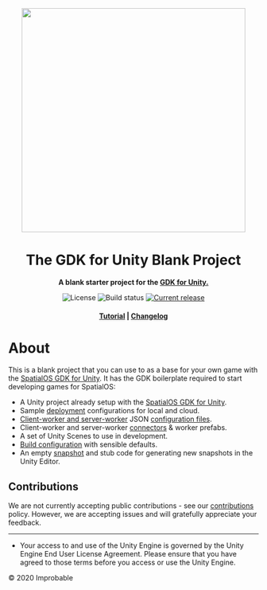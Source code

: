 <div align="center">
  <img src="./.github/readme-header.png" width="450" />

  <h1>The GDK for Unity Blank Project</h1>

  <p>
    <strong>A blank starter project for the <a href="https://github.com/spatialos/gdk-for-unity">GDK for Unity.</a></strong>
  </p>

  <p>
    <img alt="License" src="https://img.shields.io/badge/license-MIT-brightgreen.svg"/>
    <img alt="Build status" src="https://badge.buildkite.com/708ac824cba2fd9db027ac8bafe4ab3f230a5d46d0ef336d45.svg?branch=develop"/>
    <a href="https://github.com/spatialos/gdk-for-unity-blank-project/releases"><img alt="Current release" src="https://img.shields.io/github/release/spatialos/gdk-for-unity-blank-project.svg"/></a>
  </p>

  <h4>
    <a href="https://documentation.improbable.io/gdk-for-unity/docs/blank-project-tutorial-overview">Tutorial</a>
    <span> | </span>
    <a href="https://github.com/spatialos/gdk-for-unity-blank-project/blob/master/CHANGELOG.md">Changelog</a>
  </h4>
</div>

# About

This is a blank project that you can use to as a base for your own game with the [SpatialOS GDK for Unity](https://github.com/spatialos/gdk-for-unity). It has the GDK boilerplate required to start developing games for SpatialOS:

- A Unity project already setup with the [SpatialOS GDK for Unity](https://github.com/spatialos/gdk-for-unity).
- Sample [deployment](https://documentation.improbable.io/gdk-for-unity/docs/gdk-glossary#section-deploying) configurations for local and cloud.
- [Client-worker and server-worker](https://documentation.improbable.io/gdk-for-unity/docs/gdk-glossary#section-worker) JSON [configuration files](https://documentation.improbable.io/spatialos-overview/docs/spl-worker-configuration-file).
- Client-worker and server-worker [connectors](https://documentation.improbable.io/gdk-for-unity/docs/worker-connectors) & worker prefabs.
- A set of Unity Scenes to use in development.
- [Build configuration](https://documentation.improbable.io/gdk-for-unity/docs/your-unity-project-2-build-your-workers) with sensible defaults.
- An empty [snapshot](https://documentation.improbable.io/gdk-for-unity/docs/snapshots) and stub code for generating new snapshots in the Unity Editor.

## Contributions

We are not currently accepting public contributions - see our [contributions](https://documentation.improbable.io/gdk-for-unity/docs/contribution-policy-on-github) policy. However, we are accepting issues and will gratefully appreciate your feedback.

---

* Your access to and use of the Unity Engine is governed by the Unity Engine End User License Agreement. Please ensure that you have agreed to those terms before you access or use the Unity Engine.

&copy; 2020 Improbable